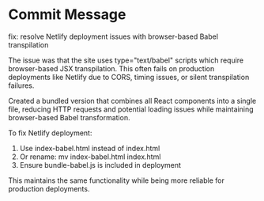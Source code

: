 # Commit Message

fix: resolve Netlify deployment issues with browser-based Babel transpilation

The issue was that the site uses type="text/babel" scripts which require browser-based JSX transpilation. This often fails on production deployments like Netlify due to CORS, timing issues, or silent transpilation failures.

Created a bundled version that combines all React components into a single file, reducing HTTP requests and potential loading issues while maintaining browser-based Babel transformation.

To fix Netlify deployment:

1. Use index-babel.html instead of index.html
2. Or rename: mv index-babel.html index.html
3. Ensure bundle-babel.js is included in deployment

This maintains the same functionality while being more reliable for production deployments.